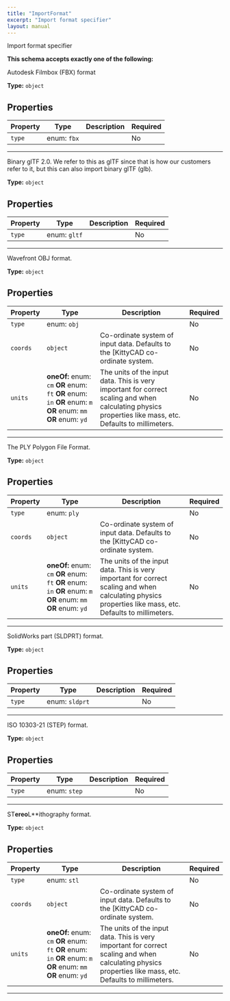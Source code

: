 ```yaml
---
title: "ImportFormat"
excerpt: "Import format specifier"
layout: manual
---
```


Import format specifier






**This schema accepts exactly one of the following:**

Autodesk Filmbox (FBX) format



**Type:** `object`





## Properties

| Property | Type | Description | Required |
|----------|------|-------------|----------|
| `type` |enum: `fbx`|  | No |


----
Binary glTF 2.0. We refer to this as glTF since that is how our customers refer to it, but this can also import binary glTF (glb).



**Type:** `object`





## Properties

| Property | Type | Description | Required |
|----------|------|-------------|----------|
| `type` |enum: `gltf`|  | No |


----
Wavefront OBJ format.



**Type:** `object`





## Properties

| Property | Type | Description | Required |
|----------|------|-------------|----------|
| `type` |enum: `obj`|  | No |
| `coords` |`object`| Co-ordinate system of input data. Defaults to the [KittyCAD co-ordinate system. | No |
| `units` |**oneOf:** enum: `cm` **OR** enum: `ft` **OR** enum: `in` **OR** enum: `m` **OR** enum: `mm` **OR** enum: `yd`| The units of the input data. This is very important for correct scaling and when calculating physics properties like mass, etc. Defaults to millimeters. | No |


----
The PLY Polygon File Format.



**Type:** `object`





## Properties

| Property | Type | Description | Required |
|----------|------|-------------|----------|
| `type` |enum: `ply`|  | No |
| `coords` |`object`| Co-ordinate system of input data. Defaults to the [KittyCAD co-ordinate system. | No |
| `units` |**oneOf:** enum: `cm` **OR** enum: `ft` **OR** enum: `in` **OR** enum: `m` **OR** enum: `mm` **OR** enum: `yd`| The units of the input data. This is very important for correct scaling and when calculating physics properties like mass, etc. Defaults to millimeters. | No |


----
SolidWorks part (SLDPRT) format.



**Type:** `object`





## Properties

| Property | Type | Description | Required |
|----------|------|-------------|----------|
| `type` |enum: `sldprt`|  | No |


----
ISO 10303-21 (STEP) format.



**Type:** `object`





## Properties

| Property | Type | Description | Required |
|----------|------|-------------|----------|
| `type` |enum: `step`|  | No |


----
ST**ereo**L**ithography format.



**Type:** `object`





## Properties

| Property | Type | Description | Required |
|----------|------|-------------|----------|
| `type` |enum: `stl`|  | No |
| `coords` |`object`| Co-ordinate system of input data. Defaults to the [KittyCAD co-ordinate system. | No |
| `units` |**oneOf:** enum: `cm` **OR** enum: `ft` **OR** enum: `in` **OR** enum: `m` **OR** enum: `mm` **OR** enum: `yd`| The units of the input data. This is very important for correct scaling and when calculating physics properties like mass, etc. Defaults to millimeters. | No |


----




